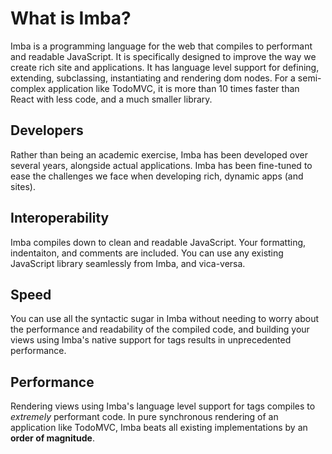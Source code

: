 # What is Imba?
Imba is a programming language for the web that compiles to performant and readable JavaScript. It is specifically designed to improve the way we create rich site and applications. It has language level support for defining, extending, subclassing, instantiating and rendering dom nodes. For a semi-complex application like TodoMVC, it is more than 10 times faster than React with less code, and a much smaller library.

## Developers
Rather than being an academic exercise, Imba has been developed over several years, alongside actual applications. Imba has been fine-tuned to ease the challenges we face when developing rich, dynamic apps (and sites).

## Interoperability
Imba compiles down to clean and readable JavaScript. Your formatting, indentaiton, and comments are included. You can use any existing JavaScript library seamlessly from Imba, and vica-versa.

## Speed
You can use all the syntactic sugar in Imba without needing to worry about the performance and readability of the compiled code, and building your views using Imba's native support for tags results in unprecedented performance. 

## Performance
Rendering views using Imba's language level support for tags compiles to *extremely* performant code. In pure synchronous rendering of an application like TodoMVC, Imba beats all existing implementations by an **order of magnitude**.